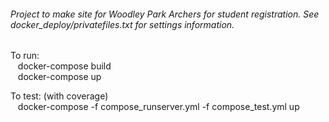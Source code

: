 ###### Project to make site for Woodley Park Archers for student registration. See docker_deploy/privatefiles.txt for settings information.

To run: \
&nbsp;&nbsp; docker-compose build \
&nbsp;&nbsp; docker-compose up

To test: (with coverage)\
&nbsp;&nbsp; docker-compose -f compose_runserver.yml -f compose_test.yml up